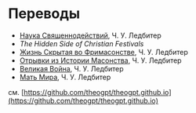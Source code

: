 # Переводы

- [Наука Священнодействий](science-of-sacraments/index.md), Ч. У. Ледбитер
- _The Hidden Side of Christian Festivals_
- [Жизнь Скрытая во Фримасонстве](hidden-life-in-freemasonry/index.md), Ч. У. Ледбитер
- [Отрывки из Истории Масонства](glimpses-of-masonic-history/index.md), Ч. У. Ледбитер
- [Великая Война](the-great-war/index.md), Ч. У. Ледбитер
- [Мать Мира](world-mother/index.md), Ч. У. Ледбитер

см. [https://github.com/theogpt/theogpt.github.io](https://github.com/theogpt/theogpt.github.io)
